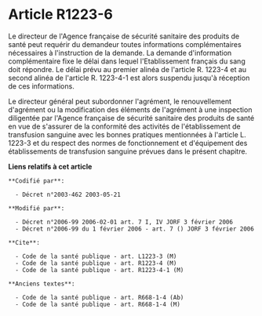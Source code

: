 # Article R1223-6

Le directeur de l'Agence française de sécurité sanitaire des produits de santé peut requérir du demandeur toutes informations
complémentaires nécessaires à l'instruction de la demande. La demande d'information complémentaire fixe le délai dans lequel
l'Etablissement français du sang doit répondre. Le délai prévu au premier alinéa de l'article R. 1223-4 et au second alinéa
de l'article R. 1223-4-1 est alors suspendu jusqu'à réception de ces informations.

Le directeur général peut subordonner l'agrément, le renouvellement d'agrément ou la modification des éléments de l'agrément
à une inspection diligentée par l'Agence française de sécurité sanitaire des produits de santé en vue de s'assurer de la
conformité des activités de l'établissement de transfusion sanguine avec les bonnes pratiques mentionnées à l'article L.
1223-3 et du respect des normes de fonctionnement et d'équipement des établissements de transfusion sanguine prévues dans le
présent chapitre.

**Liens relatifs à cet article**

	**Codifié par**:

	  - Décret n°2003-462 2003-05-21

	**Modifié par**:

	  - Décret n°2006-99 2006-02-01 art. 7 I, IV JORF 3 février 2006
	  - Décret n°2006-99 du 1 février 2006 - art. 7 () JORF 3 février 2006

	**Cite**:

	  - Code de la santé publique - art. L1223-3 (M)
	  - Code de la santé publique - art. R1223-4 (M)
	  - Code de la santé publique - art. R1223-4-1 (M)

	**Anciens textes**:

	  - Code de la santé publique - art. R668-1-4 (Ab)
	  - Code de la santé publique - art. R668-1-4 (M)
